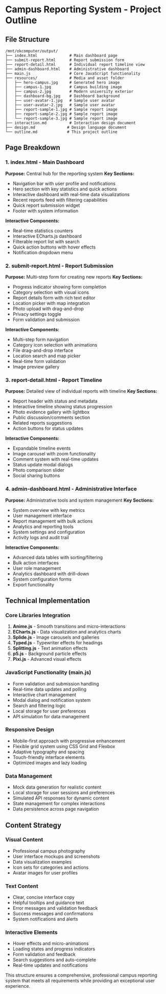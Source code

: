 # Campus Reporting System - Project Outline

## File Structure
```
/mnt/okcomputer/output/
├── index.html              # Main dashboard page
├── submit-report.html      # Report submission form
├── report-detail.html      # Individual report timeline view
├── admin-dashboard.html    # Administrative dashboard
├── main.js                 # Core JavaScript functionality
├── resources/              # Media and asset folder
│   ├── hero-campus.jpg     # Generated hero image
│   ├── campus-1.jpg        # Campus building image
│   ├── campus-2.jpg        # Modern university exterior
│   ├── dashboard-bg.jpg    # Dashboard background
│   ├── user-avatar-1.jpg   # Sample user avatar
│   ├── user-avatar-2.jpg   # Sample user avatar
│   ├── report-sample-1.jpg # Sample report image
│   ├── report-sample-2.jpg # Sample report image
│   └── report-sample-3.jpg # Sample report image
├── interaction.md          # Interaction design document
├── design.md              # Design language document
└── outline.md             # This project outline
```

## Page Breakdown

### 1. index.html - Main Dashboard
**Purpose:** Central hub for the reporting system
**Key Sections:**
- Navigation bar with user profile and notifications
- Hero section with key statistics and quick actions
- Interactive dashboard with real-time data visualizations
- Recent reports feed with filtering capabilities
- Quick report submission widget
- Footer with system information

**Interactive Components:**
- Real-time statistics counters
- Interactive ECharts.js dashboard
- Filterable report list with search
- Quick action buttons with hover effects
- Notification dropdown menu

### 2. submit-report.html - Report Submission
**Purpose:** Multi-step form for creating new reports
**Key Sections:**
- Progress indicator showing form completion
- Category selection with visual icons
- Report details form with rich text editor
- Location picker with map integration
- Photo upload with drag-and-drop
- Privacy settings toggle
- Form validation and submission

**Interactive Components:**
- Multi-step form navigation
- Category icon selection with animations
- File drag-and-drop interface
- Location search and map picker
- Real-time form validation
- Image preview gallery

### 3. report-detail.html - Report Timeline
**Purpose:** Detailed view of individual reports with timeline
**Key Sections:**
- Report header with status and metadata
- Interactive timeline showing status progression
- Photo evidence gallery with lightbox
- Public discussion/comments section
- Related reports suggestions
- Action buttons for status updates

**Interactive Components:**
- Expandable timeline events
- Image carousel with zoom functionality
- Comment system with real-time updates
- Status update modal dialogs
- Photo comparison slider
- Social sharing buttons

### 4. admin-dashboard.html - Administrative Interface
**Purpose:** Administrative tools and system management
**Key Sections:**
- System overview with key metrics
- User management interface
- Report management with bulk actions
- Analytics and reporting tools
- System settings and configuration
- Activity logs and audit trail

**Interactive Components:**
- Advanced data tables with sorting/filtering
- Bulk action interfaces
- User role management
- Analytics dashboard with drill-down
- System configuration forms
- Export functionality

## Technical Implementation

### Core Libraries Integration
1. **Anime.js** - Smooth transitions and micro-interactions
2. **ECharts.js** - Data visualization and analytics charts
3. **Splide.js** - Image carousels and galleries
4. **Typed.js** - Typewriter effects for headings
5. **Splitting.js** - Text animation effects
6. **p5.js** - Background particle effects
7. **Pixi.js** - Advanced visual effects

### JavaScript Functionality (main.js)
- Form validation and submission handling
- Real-time data updates and polling
- Interactive chart management
- Modal dialog and notification system
- Search and filtering logic
- Local storage for user preferences
- API simulation for data management

### Responsive Design
- Mobile-first approach with progressive enhancement
- Flexible grid system using CSS Grid and Flexbox
- Adaptive typography and spacing
- Touch-friendly interface elements
- Optimized images and lazy loading

### Data Management
- Mock data generation for realistic content
- Local storage for user sessions and preferences
- Simulated API responses for dynamic content
- State management for complex interactions
- Data persistence across page navigation

## Content Strategy

### Visual Content
- Professional campus photography
- User interface mockups and screenshots
- Data visualization examples
- Icon sets for categories and actions
- Avatar images for user profiles

### Text Content
- Clear, concise interface copy
- Helpful tooltips and guidance text
- Error messages and validation feedback
- Success messages and confirmations
- System notifications and alerts

### Interactive Elements
- Hover effects and micro-animations
- Loading states and progress indicators
- Form validation and feedback
- Search suggestions and auto-complete
- Real-time updates and notifications

This structure ensures a comprehensive, professional campus reporting system that meets all requirements while providing an exceptional user experience.